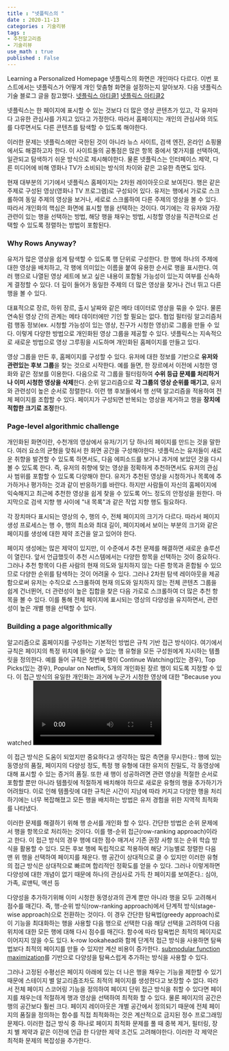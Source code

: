 ```yaml
---
title : "넷플릭스의 "
date : 2020-11-13
categories : 기술리뷰
tags :
- 추천알고리즘
- 기술리뷰
use_math : true
published : False
---
```

Learning a Personalized Homepage
넷플릭스의 화면은 개인마다 다르다. 이번 포스트에서는 넷플릭스가 어떻게 개인 맞춤형 화면을 설정하는지 알아보자. 다음 넷플릭스 기술 블로그 글을 참고했다.
[넷플릭스 아티클1](https://netflixtechblog.com/learning-a-personalized-homepage-aa8ec670359a)
[넷플릭스 아티클2](https://netflixtechblog.com/to-be-continued-helping-you-find-shows-to-continue-watching-on-7c0d8ee4dab6)

넷플릭스는 한 페이지에 표시할 수 있는 것보다 더 많은 영상 콘텐츠가 있고, 각 유저마다 고유한 관심사를 가지고 있다고 가정한다. 따라서 홈페이지는 개인의 관심사와 의도를 다루면서도 다른 콘텐츠를 탐색할 수 있도록 해야한다.

이러한 문제는 넷플릭스에만 국한된 것이 아니라 뉴스 사이트, 검색 엔진, 온라인 쇼핑몰에서도 해결하고자 한다. 이 사이트들의 공통점은 많은 항목 중에서 몇가지를 선택하여, 일관되고 탐색하기 쉬운 방식으로 제시해야한다. 물론 넷플릭스는 인터페이스 제약, 다른 미디어에 비해 영화나 TV가 소비되는 방식의 차이와 같은 고유한 측면도 있다.

현재 대부분의 기기에서 넷플릭스 홈페이지는 2차원 레이아웃으로 보여진다. 행은 같은 주제로 구성된 영상(영화나 TV 프로그램)로 구성되어 있다. 유저는 행에서 가로로 스크롤하여 동일 주제의 영상을 보거나, 세로로 스크롤하여 다른 주제의 영상을 볼 수 있다. 따라서 개인화의 핵심은 화면에 표시할 행을 선택하는 것이다. 여기에는 각 유저와 가장 관련이 있는 행을 선택하는 방법, 해당 행을 채우는 방법, 시청할 영상을 직관적으로 선택할 수 있도록 정렬하는 방법이 포함된다.

### Why Rows Anyway?
유저가 많은 영상을 쉽게 탐색할 수 있도록 행 단위로 구성한다. 한 행에 하나의 주제에 대한 영상을 배치하고, 각 행에 의미있는 이름을 붙여 유용한 순서로 행을 표시한다. 여러 행으로 나열된 영상 세트에 보고 싶은 내용이 포함될 가능성이 있는지 여부를 신속하게 결정할 수 있다. 더 깊이 들어가 동일한 주제의 더 많은 영상을 찾거나 건너 뛰고 다른 행을 볼 수 있다.

대표적으로 장르, 하위 장르, 출시 날짜와 같은 메타 데이터로 영상을 묶을 수 있다. 물론 연속된 영상 간의 관계는 메타 데이터에만 기인 할 필요는 없다. 협업 필터링 알고리즘처럼 행동 정보(ex. 시청할 가능성이 있는 영상, 친구가 시청한 영상)로 그룹을 만들 수 있다. 이렇게 다양한 방법으로 개인화된 영상 그룹을 제공할 수 있다. 넷플릭스는 지속적으로 새로운 방법으로 영상 그루핑을 시도하며 개인화된 홈페이지를 만들고 있다.

영상 그룹을 만든 후, 홈페이지를 구성할 수 있다. 유저에 대한 정보를 기반으로 **유저와 관련있는 후보 그룹**을 찾는 것으로 시작한다. 예를 들면, 한 장르에서 이전에 시청한 영화와 같은 정보를 이용한다. 다음으로 각 그룹을 필터링하여 **수위 등급 문제를 처리하거나 이미 시청한 영상을 삭제**한다. 순위 알고리즘으로 **각 그룹의 영상 순위를 매기고**, 유저와 관련성이 높은 순서로 정렬한다. 이런 행 후보들에서 행 선택 알고리즘을 적용하여 전체 페이지를 조합할 수 있다. 페이지가 구성되면 반복되는 영상을 제거하고 행을 **장치에 적합한 크기로 조정**한다.

### Page-level algorithmic challenge
개인화된 화면이란, 수천개의 영상에서 유저/기기 당 하나의 페이지를 만드는 것을 말한다. 여러 요소의 균형을 맞춰서 한 화면 공간을 구성해야한다. 넷플릭스는 유저들이 새로운 취향을 발견할 수 있도록 하면서도, 다음 에피소드를 보거나 과거에 보았던 것을 다시 볼 수 있도록 한다. 즉, 유저의 취향에 맞는 영상을 정확하게 추천하면서도 유저의 관심사 범위를 포함할 수 있도록 다양해야 한다. 유저가 추천된 영상을 시청하거나 목록에 추가하거나 평가하는 것과 같이 반응하기를 바란다. 하지만 사람들이 자신의 홈페이지에 익숙해지고 최근에 추천한 영상을 쉽게 찾을 수 있도록 어느 정도의 안정성을 원한다. 마지막으로 검색 지향 행 사이에 "내 목록"과 같은 작업 지향 행도 필요하다.

각 장치마다 표시되는 영상의 수, 행의 수, 전체 페이지의 크기가 다르다. 따라서 페이지 생성 프로세스는 행 수, 행의 최소와 최대 길이, 페이지에서 보이는 부분의 크기와 같은 페이지를 생성에 대한 제약 조건을 알고 있어야 한다. 

페이지 생성에는 많은 제약이 있지만, 이 수준에서 추천 문제를 해결하면 새로운 솔루션이 열린다. 앞서 언급했듯이 추천 시스템에서는 다양한 항목을 선택하는 것이 중요하다. 그러나 추천 항목이 다른 사람의 현재 의도와 일치하지 않는 다른 항목과 혼합될 수 있으므로 다양한 순위를 탐색하는 것이 어려울 수 있다. 그러나 2차원 탐색 레이아웃을 제공함으로써 유저는 수직으로 스크롤하여 현재 의도와 일치하지 않는 전체 콘텐츠 그룹을 쉽게 건너뛴어, 더 관련성이 높은 집합을 찾은 다음 가로로 스크롤하여 더 많은 추천 항목을 볼 수 있다. 이를 통해 전체 페이지에 표시되는 영상의 다양성을 유지하면서, 관련성이 높은 개별 행을 선택할 수 있다.

### Building a page algorithmically
알고리즘으로 홈페이지를 구성하는 기본적인 방법은 규칙 기반 접근 방식이다. 여기에서 규칙은 페이지의 특정 위치에 들어갈 수 있는 행 유형을 모든 구성원에게 지시하는 템플릿을 정의한다. 예를 들어 규칙은 첫번째 행이 Continue Watching(있는 경우), Top Picks(있는 경우), Popular on Netflix, 5개의 개인화된 장르 행이 되도록 지정할 수 있다. 이 접근 방식의 유일한 개인화는 과거에 누군가 시청한 영상에 대한 "Because you watched <video>" 행을 포함하고 알려진 장르 선호도를 기반으로 하는 장르 행을 포함하는 등 개인화된 방식으로 후보 행을 선택한다. 각 유형 내에서 특정 행을 선택하기 위해 간단한 휴리스틱과 샘플링이 사용되었다. 모든 유저에 대해 행을 배치할 위치를 이해하기 위해 A/B 테스트를 사용하여 이 템플릿을 발전시켰다.

이 접근 방식은 도움이 되었지만 중요하다고 생각하는 많은 측면을 무시한다.: 행에 있는 동영상의 품질, 페이지의 다양성 정도, 특정 행 유형에 대한 유저의 친밀도, 각 동영상에 대해 표시할 수 있는 증거의 품질. 또한 새 행이 성공하려면 관련 영상을 적절한 순서로 포함할 뿐만 아니라 템플릿에 적절하게 배치해야 하므로 새로운 유형의 행을 추가하기가 어려웠다. 이로 인해 템플릿에 대한 규칙은 시간이 지남에 따라 커지고 다양한 행을 처리하기에는 너무 복잡해졌고 모든 행을 배치하는 방법은 유저 경험을 위한 지역적 최적화를 나타냈다.

이러한 문제를 해결하기 위해 행 순서를 개인화 할 수 있다. 간단한 방법은 순위 문제에서 행을 항목으로 처리하는 것이다. 이를 행-순위 접근(row-ranking approach)이라고 한다. 이 접근 방식의 경우 행에 대한 점수 매겨서 기존 권장 사항 또는 순위 학습 방식을 활용할 수 있다. 모든 후보 행에 독립적으로 적용하여 해당 기능별로 정렬한 다음 맨 위 행을 선택하여 페이지를 채운다. 행 공간이 상대적으로 클 수 있지만 이러한 유형의 접근 방식은 상대적으로 빠르며 합리적인 정확도를 얻을 수 있다. 그러나 이렇게하면 다양성에 대한 개념이 없기 때문에 하나의 관심사로 가득 찬 페이지를 보여준다.: 심야, 가족, 로맨틱, 액션 등

다양성을 추가하기위해 이미 시청한 동영상과의 관계 뿐만 아니라 행을 모두 고려해서 점수를 매긴다. 즉, 행-순위 방식(row-ranking approach)에서 단계적 방식(stage-wise approach)으로 전환하는 것이다. 이 경우 간단한 탐욕법(greedy approach)로 이 기능을 최대화하는 행을 사용할 다음 행으로 선택한 다음 해당 선택을 고려하여 다음 위치에 대한 모든 행에 대해 다시 점수를 매긴다. 함수에 따라 탐욕법은 최적의 페이지로 이어지지 않을 수도 있다. k-row lookahead와 함께 단계적 접근 방식을 사용하면 탐욕법보다 최적의 페이지를 만들 수 있지만 계산 비용이 증가한다. [submodular function maximization](https://dl.acm.org/doi/10.1145/1498759.1498766)를 기반으로 다양성을 탐욕스럽게 추가하는 방식을 사용할 수 있다.

그러나 고정된 수평선은 페이지 아래에 있는 더 나은 행을 채우는 기능을 제한할 수 있기 때문에 스테이지 별 알고리즘조차도 최적의 페이지를 생성한다고 보장할 수 없다. 따라서 전체 페이지 스코어링 기능을 정의하여 페이지 단위 접근 방식을 취할 수 있다면 페이지를 채우는데 적절하게 행과 영상을 선택하여 최적화 할 수 있다. 물론 페이지의 공간은 행의 공간보다 훨씬 크다. 페이지 레이아웃은 개별 공간에서 정의되기 때문에 전체 페이지의 품질을 정의하는 함수를 직접 최적화하는 것은 계산적으로 금지된 정수 프로그래밍 문제다.
이러한 접근 방식 중 하나로 페이지 최적화 문제를 풀 때 중복 제거, 필터링, 장치 별 제약과 같은 이전에 언급 한 다양한 제약 조건도 고려해야한다. 이러한 각 제약은 최적화 문제의 복잡성을 추가한다.
